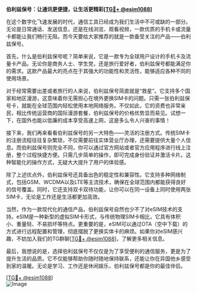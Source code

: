**伯利兹保号：让通讯更便捷，让生活更精彩[[TG💪+ @esim1088](https://t.me/s/esim1088)]**

在这个数字化飞速发展的时代，通信工具已经成为我们生活中不可或缺的一部分。无论是日常通话、发送信息，还是在线浏览、观看视频，一款优质的手机卡或流量卡都能让我们畅行无阻。而今天要给大家推荐的就是一款备受关注的产品——伯利兹保号。

首先，什么是伯利兹保号呢？简单来说，它是一款专为全球用户设计的手机卡及流量卡产品。无论你是商务人士、学生党，还是旅行爱好者，伯利兹保号都能满足你的需求。这款产品最大的亮点在于其强大的功能性和灵活性，能够适应各种不同的使用场景。

对于经常需要出差或者旅行的人来说，伯利兹保号简直就是“救星”。它支持多个国家和地区漫游，这意味着你无需担心在境外更换SIM卡的问题。只需一张伯利兹保号卡，就能在全球范围内轻松使用本地网络服务。不仅如此，它的资费也非常亲民，相比传统运营商的国际漫游套餐，伯利兹保号的价格优势显而易见。试想一下，在国外也能以低廉的成本享受高速上网，这是多么令人兴奋的事情！

接下来，我们再来看看伯利兹保号的另一大特色——灵活的注册方式。传统SIM卡的注册流程往往复杂繁琐，不仅需要前往实体营业厅办理，还需要提供大量个人信息。而伯利兹保号则完全不同，你可以通过官方网站或者官方应用程序进行线上注册，整个过程快捷方便。只需几步简单的操作，即可完成身份验证并激活卡片。这种智能化的操作方式，无疑大大提升了用户的体验感。

除了上述优点外，伯利兹保号还具备出色的稳定性和兼容性。它支持多种网络制式，包括GSM、WCDMA以及LTE等主流技术，确保在全球范围内都能获得良好的信号覆盖。同时，它还支持双卡双待功能，让你可以在同一设备上同时使用两张SIM卡，无论是工作还是生活都更加高效。

当然，作为一款现代化的通信产品，伯利兹保号自然也少不了对eSIM技术的支持。eSIM是一种新型的虚拟SIM卡形式，与传统物理SIM卡相比，它具有体积小、重量轻、不易损坏等特点。更重要的是，eSIM可以通过OTA（空中下载）的方式进行远程配置和管理，彻底摆脱了更换实体卡的麻烦。如果你对eSIM感兴趣，不妨加入我们的TG群聊[[TG💪+ @esim1088](https://t.me/s/esim1088)]，了解更多相关信息。

最后，我想说的是，选择伯利兹保号不仅仅是为了享受便利的通信服务，更是为了提升生活的品质。它不仅能够帮助你随时随地保持联系，还能让你在异国他乡感受到家的温暖。无论是学习、工作还是休闲娱乐，伯利兹保号都是你的最佳伴侣。

[[TG💪+ @esim1088](https://t.me/s/esim1088)]  
![Image](https://i.postimg.cc/4NQfJmqS/Snipaste-2025-05-13-00-14-12.png)